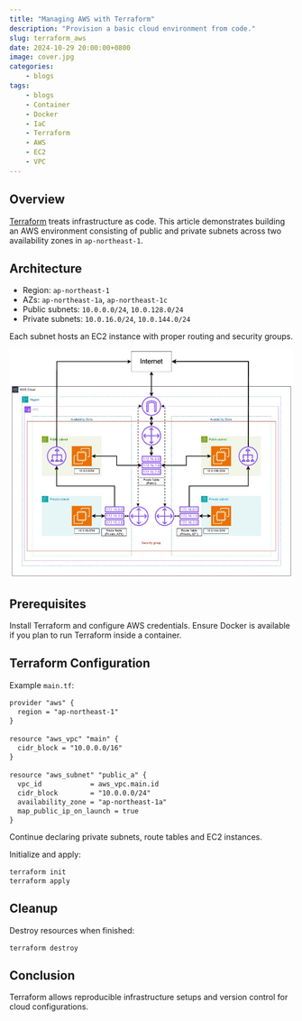 ```yaml
---
title: "Managing AWS with Terraform"
description: "Provision a basic cloud environment from code." 
slug: terraform_aws
date: 2024-10-29 20:00:00+0800
image: cover.jpg
categories:
    - blogs
tags:
    - blogs
    - Container
    - Docker
    - IaC
    - Terraform
    - AWS
    - EC2
    - VPC
---
```


## Overview

[Terraform](https://www.terraform.io/) treats infrastructure as code.  This article demonstrates building an AWS environment consisting of public and private subnets across two availability zones in `ap-northeast-1`.

## Architecture

* Region: `ap-northeast-1`
* AZs: `ap-northeast-1a`, `ap-northeast-1c`
* Public subnets: `10.0.0.0/24`, `10.0.128.0/24`
* Private subnets: `10.0.16.0/24`, `10.0.144.0/24`

Each subnet hosts an EC2 instance with proper routing and security groups.

![architecture](aws_infra.jpg)

## Prerequisites

Install Terraform and configure AWS credentials.  Ensure Docker is available if you plan to run Terraform inside a container.

## Terraform Configuration

Example `main.tf`:

```hcl
provider "aws" {
  region = "ap-northeast-1"
}

resource "aws_vpc" "main" {
  cidr_block = "10.0.0.0/16"
}

resource "aws_subnet" "public_a" {
  vpc_id            = aws_vpc.main.id
  cidr_block        = "10.0.0.0/24"
  availability_zone = "ap-northeast-1a"
  map_public_ip_on_launch = true
}
```

Continue declaring private subnets, route tables and EC2 instances.

Initialize and apply:

```shell
terraform init
terraform apply
```

## Cleanup

Destroy resources when finished:

```shell
terraform destroy
```

## Conclusion

Terraform allows reproducible infrastructure setups and version control for cloud configurations.
